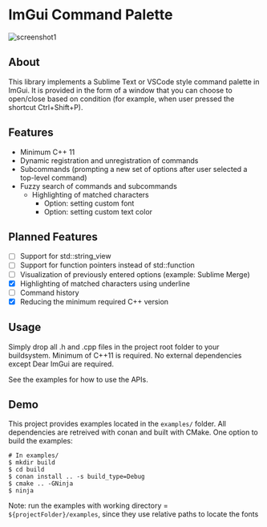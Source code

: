 # ImGui Command Palette

![screenshot1](https://user-images.githubusercontent.com/36975818/146656302-646eccfd-6bf4-4ad0-80e0-239c7766210a.png)

## About
This library implements a Sublime Text or VSCode style command palette in ImGui.
It is provided in the form of a window that you can choose to open/close based on condition (for example, when user pressed the shortcut Ctrl+Shift+P).

## Features
+ Minimum C++ 11
+ Dynamic registration and unregistration of commands
+ Subcommands (prompting a new set of options after user selected a top-level command)
+ Fuzzy search of commands and subcommands
    + Highlighting of matched characters
        + Option: setting custom font
        + Option: setting custom text color


## Planned Features
+ [ ] Support for std::string_view
+ [ ] Support for function pointers instead of std::function
+ [ ] Visualization of previously entered options (example: Sublime Merge)
+ [x] Highlighting of matched characters using underline
+ [ ] Command history
+ [x] Reducing the minimum required C++ version

## Usage
Simply drop all .h and .cpp files in the project root folder to your buildsystem. Minimum of C++11 is required.
No external dependencies except Dear ImGui are required.

See the examples for how to use the APIs.

## Demo
This project provides examples located in the `examples/` folder. All dependencies are retreived with conan and built with CMake.
One option to build the examples:
```
# In examples/
$ mkdir build
$ cd build
$ conan install .. -s build_type=Debug
$ cmake .. -GNinja
$ ninja
```

Note: run the examples with working directory = `${projectFolder}/examples`, since they use relative paths to locate the fonts
